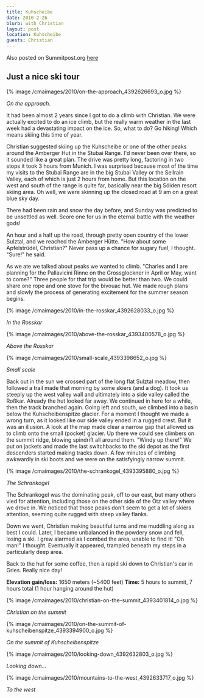 ```yaml
---
title: Kuhscheibe
date: 2010-2-26
blurb: with Christian
layout: post
location: Kuhscheibe
guests: Christian
---
```


Also posted on Summitpost.org [here](https://www.summitpost.org/ski-tour-on-the-kuhscheibe/600904)

Just a nice ski tour
---

{% image /cmaimages/2010/on-the-approach_4392626693_o.jpg %}

_On the approach_.

It had been almost 2 years since I got to do a climb with Christian. We were
actually excited to do an ice climb, but the really warm weather in the last
week had a devastating impact on the ice. So, what to do? Go hiking! Which means
skiing this time of year.

Christian suggested skiing up the Kuhscheibe or one of the other peaks around
the Amberger Hut in the Stubai Range. I'd never been over there, so it sounded
like a great plan. The drive was pretty long, factoring in two stops it took 3
hours from Munich. I was surprised because most of the time my visits to the
Stubai Range are in the big Stubai Valley or the Sellrain Valley, each of which
is just 2 hours from home. But this location on the west and south of the range
is quite far, basically near the big Sölden resort skiing area. Oh well, we were
skinning up the closed road at 9 am on a great blue sky day.

There had been rain and snow the day before, and Sunday was predicted to be
unsettled as well. Score one for us in the eternal battle with the weather gods!

An hour and a half up the road, through pretty open country of the lower
Sulztal, and we reached the Amberger Hütte. "How about some Apfelstrüdel,
Christian?" Never pass up a chance for sugary fuel, I thought. "Sure!" he said.

As we ate we talked about peaks we wanted to climb. "Charles and I are planning
for the Pallavicini Rinne on the Grossglockner in April or May, want to come?"
Three people for that trip would be better than two. We could share one rope and
one stove for the bivouac hut. We made rough plans and slowly the process of
generating excitement for the summer season begins.

{% image /cmaimages/2010/in-the-rosskar_4392628033_o.jpg %}

_In the Rosskar_

{% image /cmaimages/2010/above-the-rosskar_4393400578_o.jpg %}

_Above the Rosskar_

{% image /cmaimages/2010/small-scale_4393398652_o.jpg %}

_Small scale_

Back out in the sun we crossed part of the long flat Sulztal meadow, then
followed a trail made that morning by some skiers (and a dog). It took us
steeply up the west valley wall and ultimately into a side valley called the
Roßkar. Already the hut looked far away. We continued in here for a while, then
the track branched again. Going left and south, we climbed into a basin below
the Kuhscheibenspitze glacier. For a moment I thought we made a wrong turn, as
it looked like our side valley ended in a rugged crest. But it was an
illusion. A look at the map made clear a narrow gap that allowed us to climb
onto the small (pocket) glacier. Up there we could see climbers on the summit
ridge, blowing spindrift all around them. "Windy up there!" We put on jackets
and made the last switchbacks to the ski depot as the first descenders started
making tracks down. A few minutes of climbing awkwardly in ski boots and we were
on the satisfyingly narrow summit.

{% image /cmaimages/2010/the-schrankogel_4393395880_o.jpg %}

_The Schrankogel_

The Schrankogel was the dominating peak, off to our east, but many others vied
for attention, including those on the other side of the Ötz valley where we
drove in. We noticed that those peaks don't seem to get a lot of skiers
attention, seeming quite rugged with steep valley flanks.

Down we went, Christian making beautiful turns and me muddling along as best I
could. Later, I became unbalanced in the powdery snow and fell, losing a ski. I
grew alarmed as I combed the area, unable to find it! "Oh man!" I
thought. Eventually it appeared, trampled beneath my steps in a particularly
deep area.

Back to the hut for some coffee, then a rapid ski down to Christian's car in
Gries. Really nice day!

<b>Elevation gain/loss:</b> 1650 meters (~5400 feet)
<b>Time:</b> 5 hours to summit, 7 hours total (1 hour hanging around the hut)
                                          
{% image /cmaimages/2010/christian-on-the-summit_4393401814_o.jpg %}

_Christian on the summit_

{% image /cmaimages/2010/on-the-summit-of-kuhscheibenspitze_4393394900_o.jpg %}

_On the summit of Kuhscheibenspitze_

{% image /cmaimages/2010/looking-down_4392632803_o.jpg %}

_Looking down..._

{% image /cmaimages/2010/mountains-to-the-west_4392633717_o.jpg %}

_To the west_

